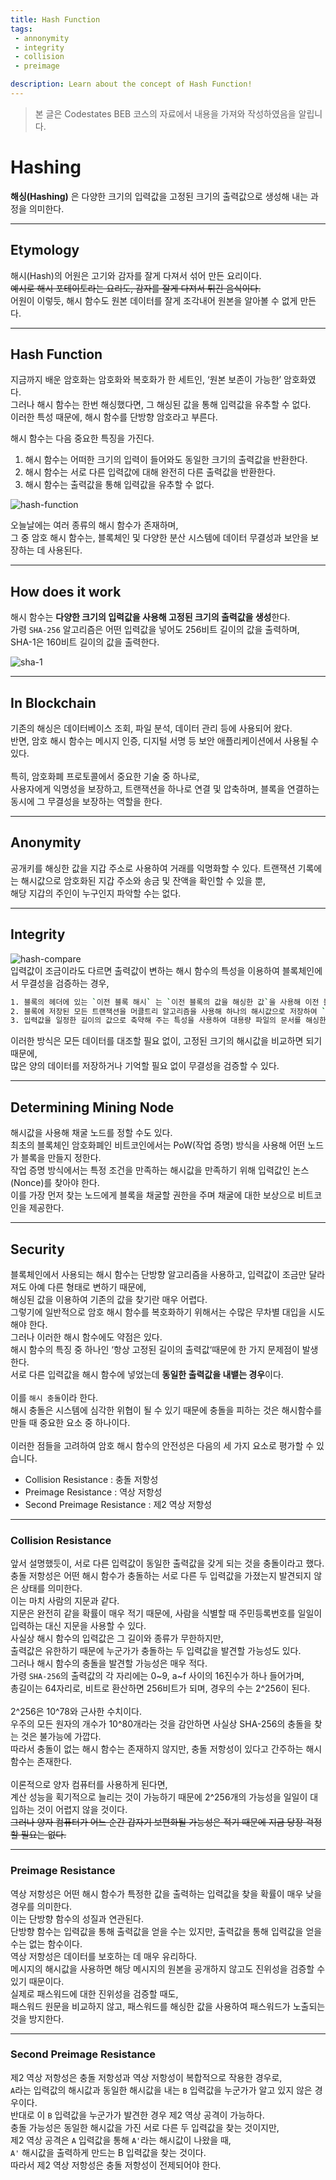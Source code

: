 ```yaml
---
title: Hash Function
tags: 
 - annonymity
 - integrity
 - collision
 - preimage

description: Learn about the concept of Hash Function!
---
```


> 본 글은 Codestates BEB 코스의 자료에서 내용을 가져와 작성하였음을 알립니다.  

# Hashing
**해싱(Hashing)** 은 다양한 크기의 입력값을 고정된 크기의 출력값으로 생성해 내는 과정을 의미한다.  

---

## Etymology
해시(Hash)의 어원은 고기와 감자를 잘게 다져서 섞어 만든 요리이다.  
~~예시로 해시 포테이토라는 요리도, 감자를 잘게 다져서 튀긴 음식이다.~~  
어원이 이렇듯, 해시 함수도 원본 데이터를 잘게 조각내어 원본을 알아볼 수 없게 만든다.  

---

## Hash Function
지금까지 배운 암호화는 암호화와 복호화가 한 세트인, ‘원본 보존이 가능한’ 암호화였다.  
그러나 해시 함수는 한번 해싱했다면, 그 해싱된 값을 통해 입력값을 유추할 수 없다.  
이러한 특성 때문에, 해시 함수를 단방향 암호라고 부른다.  

해시 함수는 다음 중요한 특징을 가진다.

1. 해시 함수는 어떠한 크기의 입력이 들어와도 동일한 크기의 출력값을 반환한다.  
2. 해시 함수는 서로 다른 입력값에 대해 완전히 다른 출력값을 반환한다.  
3. 해시 함수는 출력값을 통해 입력값을 유추할 수 없다.  

![hash-function](../../assets/img/hash-function.png)  

오늘날에는 여러 종류의 해시 함수가 존재하며,  
그 중 암호 해시 함수는, 블록체인 및 다양한 분산 시스템에 데이터 무결성과 보안을 보장하는 데 사용된다.  

---

## How does it work
해시 함수는 **다양한 크기의 입력값을 사용해 고정된 크기의 출력값을 생성**한다.  
가령 `SHA-256` 알고리즘은 어떤 입력값을 넣어도 256비트 길이의 값을 출력하며,  
SHA-1은 160비트 길이의 값을 출력한다.  

![sha-1](../../assets/img/sha-1.png)  

---

## In Blockchain
기존의 해싱은 데이터베이스 조회, 파일 분석, 데이터 관리 등에 사용되어 왔다.  
반면, 암호 해시 함수는 메시지 인증, 디지털 서명 등 보안 애플리케이션에서 사용될 수 있다.  
<br>
특히, 암호화폐 프로토콜에서 중요한 기술 중 하나로,  
사용자에게 익명성을 보장하고, 트랜잭션을 하나로 연결 및 압축하며, 블록을 연결하는 동시에 그 무결성을 보장하는 역할을 한다.  

---

## Anonymity  
공개키를 해싱한 값을 지갑 주소로 사용하여 거래를 익명화할 수 있다.
트랜잭션 기록에는 해시값으로 암호화된 지갑 주소와 송금 및 잔액을 확인할 수 있을 뿐,  
해당 지갑의 주인이 누구인지 파악할 수는 없다.

---

## Integrity
![hash-compare](../../assets/img/hash-compare.png)  
입력값이 조금이라도 다르면 출력값이 변하는 해시 함수의 특성을 이용하여 블록체인에서 무결성을 검증하는 경우,  

```bash
1. 블록의 헤더에 있는 `이전 블록 해시` 는 `이전 블록의 값을 해싱한 값`을 사용해 이전 블록을 가리킵니다. 만약 이전 블록을 해싱한 값이 달라진 경우, 해당 블록 또는 가리키고 있던 이전 블록에 위변조가 일어났음을 알 수 있다.
2. 블록에 저장된 모든 트랜잭션을 머클트리 알고리즘을 사용해 하나의 해시값으로 저장하여 `머클루트`를 만듭니다. 만약 트랜잭션이 하나라도 변한 경우, 머클루트의 값이 변했다는 것을 통해 위변조가 일어났음을 알 수 있다.
3. 입력값을 일정한 길이의 값으로 축약해 주는 특성을 사용하여 대용량 파일의 문서를 해싱한 뒤, 해싱된 값만 비교하여 위변조가 일어났음을 알 수 있다.
```
이러한 방식은 모든 데이터를 대조할 필요 없이, 고정된 크기의 해시값을 비교하면 되기 때문에,  
많은 양의 데이터를 저장하거나 기억할 필요 없이 무결성을 검증할 수 있다.  

---

## Determining Mining Node
해시값을 사용해 채굴 노드를 정할 수도 있다.  
최초의 블록체인 암호화폐인 비트코인에서는 PoW(작업 증명) 방식을 사용해 어떤 노드가 블록을 만들지 정한다.  
작업 증명 방식에서는 특정 조건을 만족하는 해시값을 만족하기 위해 입력값인 논스(Nonce)를 찾아야 한다.  
이를 가장 먼저 찾는 노드에게 블록을 채굴할 권한을 주며 채굴에 대한 보상으로 비트코인을 제공한다.  

---

## Security
블록체인에서 사용되는 해시 함수는 단방향 알고리즘을 사용하고, 입력값이 조금만 달라져도 아예 다른 형태로 변하기 때문에,  
해싱된 값을 이용하여 기존의 값을 찾기란 매우 어렵다.  
그렇기에 일반적으로 암호 해시 함수를 복호화하기 위해서는 수많은 무차별 대입을 시도해야 한다.
<br>
그러나 이러한 해시 함수에도 약점은 있다.  
해시 함수의 특징 중 하나인 ‘항상 고정된 길이의 출력값‘때문에 한 가지 문제점이 발생한다.  
서로 다른 입력값을 해시 함수에 넣었는데 **동일한 출력값을 내뱉는 경우**이다.  
<br>
이를 `해시 충돌`이라 한다.  
해시 충돌은 시스템에 심각한 위협이 될 수 있기 때문에 충돌을 피하는 것은 해시함수를 만들 때 중요한 요소 중 하나이다.  
<br>
이러한 점들을 고려하여 암호 해시 함수의 안전성은 다음의 세 가지 요소로 평가할 수 있습니다.

- Collision Resistance : 충돌 저항성
- Preimage Resistance : 역상 저항성
- Second Preimage Resistance : 제2 역상 저항성

---

### Collision Resistance
앞서 설명했듯이, 서로 다른 입력값이 동일한 출력값을 갖게 되는 것을 충돌이라고 했다.  
충돌 저항성은 어떤 해시 함수가 충돌하는 서로 다른 두 입력값을 가졌는지 발견되지 않은 상태를 의미한다.
<br>
이는 마치 사람의 지문과 같다.  
지문은 완전히 같을 확률이 매우 적기 때문에, 사람을 식별할 때 주민등록번호를 일일이 입력하는 대신 지문을 사용할 수 있다.
<br>
사실상 해시 함수의 입력값은 그 길이와 종류가 무한하지만,  
출력값은 유한하기 때문에 누군가가 충돌하는 두 입력값을 발견할 가능성도 있다.
<br>
그러나 해시 함수의 충돌을 발견할 가능성은 매우 적다.  
가령 `SHA-256`의 출력값의 각 자리에는 0~9, a~f 사이의 16진수가 하나 들어가며,  
총길이는 64자리로, 비트로 환산하면 256비트가 되며, 경우의 수는 2^256이 된다.  
<br>
2^256은 10^78와 근사한 수치이다.  
우주의 모든 원자의 개수가 10^80개라는 것을 감안하면 사실상 SHA-256의 충돌을 찾는 것은 불가능에 가깝다.  
따라서 충돌이 없는 해시 함수는 존재하지 않지만, 충돌 저항성이 있다고 간주하는 해시 함수는 존재한다.  
<br>
이론적으로 양자 컴퓨터를 사용하게 된다면,  
계산 성능을 획기적으로 늘리는 것이 가능하기 때문에 2^256개의 가능성을 일일이 대입하는 것이 어렵지 않을 것이다.  
~~그러나 양자 컴퓨터가 어느 순간 갑자기 보편화될 가능성은 적기 때문에 지금 당장 걱정할 필요는 없다.~~

---

### Preimage Resistance
역상 저항성은 어떤 해시 함수가 특정한 값을 출력하는 입력값을 찾을 확률이 매우 낮을 경우를 의미한다.  
이는 단방향 함수의 성질과 연관된다.  
단방향 함수는 입력값을 통해 출력값을 얻을 수는 있지만, 출력값을 통해 입력값을 얻을 수는 없는 함수이다.
<br>
역상 저항성은 데이터를 보호하는 데 매우 유리하다.  
메시지의 해시값을 사용하면 해당 메시지의 원본을 공개하지 않고도 진위성을 검증할 수 있기 때문이다.
<br>
실제로 패스워드에 대한 진위성을 검증할 때도,  
패스워드 원문을 비교하지 않고, 패스워드를 해싱한 값을 사용하여 패스워드가 노출되는 것을 방지한다.

---

### Second Preimage Resistance
제2 역상 저항성은 충돌 저항성과 역상 저항성이 복합적으로 작용한 경우로,  
`A`라는 입력값의 해시값과 동일한 해시값을 내는 `B` 입력값을 누군가가 알고 있지 않은 경우이다.  
반대로 이 `B` 입력값을 누군가가 발견한 경우 제2 역상 공격이 가능하다.
<br>
충돌 가능성은 동일한 해시값을 가진 서로 다른 두 입력값을 찾는 것이지만,  
제2 역상 공격은 `A` 입력값을 통해 `A'`라는 해시값이 나왔을 때,  
`A'` 해시값을 출력하게 만드는 B 입력값을 찾는 것이다.  
따라서 제2 역상 저항성은 충돌 저항성이 전제되어야 한다.